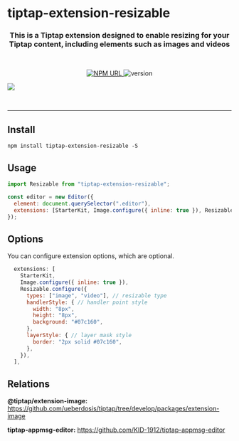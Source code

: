 # tiptap-extension-resizable

<h3 align="center">
    This is a Tiptap extension designed to enable resizing for your Tiptap content, including elements such as images and videos
</h3>

<br/>

<p align="center">
  <a href="https://www.npmjs.com/package/tiptap-extension-resizable">
    <img
     alt="NPM URL"
     src="https://img.shields.io/badge/npm-tiptapExtensionResizable?logo=npm">
  </a>
  <img
     alt="version"
     src="https://img.shields.io/badge/version-1.1.1-blue">
</p>

[![](https://raw.githubusercontent.com/KID-1912/Github-PicGo-Images/master/202312101313640.png)](https://www.npmjs.com/package/tiptap-extension-resizable)

<br>

---

## Install

```shell
npm install tiptap-extension-resizable -S
```

## Usage

```js
import Resizable from "tiptap-extension-resizable";

const editor = new Editor({
  element: document.querySelector(".editor"),
  extensions: [StarterKit, Image.configure({ inline: true }), Resizable],
});
```

## Options

You can configure extension options, which are optional.

```js
  extensions: [
    StarterKit,
    Image.configure({ inline: true }),
    Resizable.configure({
      types: ["image", "video"], // resizable type
      handlerStyle: { // handler point style
        width: "8px",
        height: "8px",
        background: "#07c160",
      },
      layerStyle: { // layer mask style
        border: "2px solid #07c160",
      },
    }),
  ],
```

## Relations

**@tiptap/extension-image:** https://github.com/ueberdosis/tiptap/tree/develop/packages/extension-image

**tiptap-appmsg-editor:** https://github.com/KID-1912/tiptap-appmsg-editor

